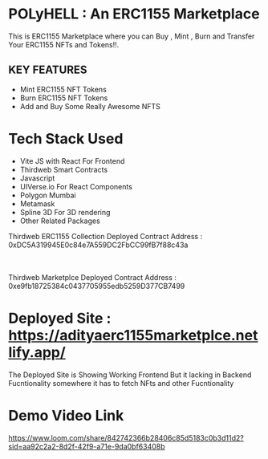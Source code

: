 # POLyHELL : An ERC1155 Marketplace 
This is ERC1155 Marketplace where you can Buy , Mint , Burn and Transfer Your ERC1155 NFTs and Tokens!!.

## KEY FEATURES
- Mint ERC1155 NFT Tokens
- Burn ERC1155 NFT Tokens
- Add and Buy Some Really Awesome NFTS

# Tech Stack Used
- Vite JS with React For Frontend
- Thirdweb Smart Contracts
- Javascript
- UIVerse.io For React Components
- Polygon Mumbai
- Metamask
- Spline 3D For 3D rendering 
- Other Related Packages

Thirdweb ERC1155 Collection Deployed Contract Address : 0xDC5A319945E0c84e7A559DC2FbCC99fB7f88c43a
<br />
<br />
<br />

Thirdweb Marketplce Deployed Contract Address : 0xe9fb18725384c0437705955edb5259D377CB7499

# Deployed Site : https://adityaerc1155marketplce.netlify.app/ 
The Deployed Site is Showing Working Frontend But it lacking in Backend Fucntionality somewhere it has to fetch NFts and other Fucntionality

# Demo Video Link
https://www.loom.com/share/842742366b28406c85d5183c0b3d11d2?sid=aa92c2a2-8d2f-42f9-a71e-9da0bf63408b
